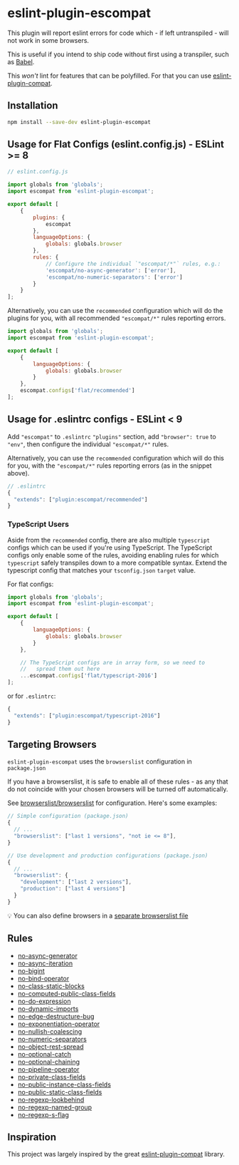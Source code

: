 # eslint-plugin-escompat

This plugin will report eslint errors for code which - if left untranspiled -
will not work in some browsers.

This is useful if you intend to ship code without first using a transpiler, such
as [Babel](https://babeljs.io).

This _won't_ lint for features that can be polyfilled. For that you can use
[eslint-plugin-compat][epc].

## Installation

```bash
npm install --save-dev eslint-plugin-escompat
```

## Usage for Flat Configs (eslint.config.js) - ESLint >= 8

```js
// eslint.config.js

import globals from 'globals';
import escompat from 'eslint-plugin-escompat';

export default [
    {
        plugins: {
            escompat
        },
        languageOptions: {
            globals: globals.browser
        },
        rules: {
            // Configure the individual `"escompat/*"` rules, e.g.:
            'escompat/no-async-generator': ['error'],
            'escompat/no-numeric-separators': ['error']
        }
    }
];
```

Alternatively, you can use the `recommended` configuration which will do the
plugins for you, with all recommended `"escompat/*"` rules reporting errors.

```js
import globals from 'globals';
import escompat from 'eslint-plugin-escompat';

export default [
    {
        languageOptions: {
            globals: globals.browser
        }
    },
    escompat.configs['flat/recommended']
];
```


## Usage for .eslintrc configs - ESLint < 9

Add `"escompat"` to `.eslintrc` `"plugins"` section, add `"browser": true` to
`"env"`, then configure the individual `"escompat/*"` rules.

Alternatively, you can use the `recommended` configuration which will do this
for you, with the `"escompat/*"` rules reporting errors (as in the snippet
above).

```js
// .eslintrc
{
  "extends": ["plugin:escompat/recommended"]
}
```

### TypeScript Users

Aside from the `recommended` config, there are also multiple `typescript`
configs which can be used if you're using TypeScript. The TypeScript configs
only enable some of the rules, avoiding enabling rules for which `typescript`
safely transpiles down to a more compatible syntax. Extend the typescript config
that matches your `tsconfig.json` `target` value.

For flat configs:

```js
import globals from 'globals';
import escompat from 'eslint-plugin-escompat';

export default [
    {
        languageOptions: {
            globals: globals.browser
        }
    },

    // The TypeScript configs are in array form, so we need to
    //   spread them out here
    ...escompat.configs['flat/typescript-2016']
];
```

or for `.eslintrc`:

```js
{
  "extends": ["plugin:escompat/typescript-2016"]
}
```

## Targeting Browsers

`eslint-plugin-escompat` uses the `browserslist` configuration in `package.json`

If you have a browserslist, it is safe to enable all of these rules - as any that
do not coincide with your chosen browsers will be turned off automatically.

See [browserslist/browserslist](https://github.com/browserslist/browserslist)
for configuration. Here's some examples:

```js
// Simple configuration (package.json)
{
  // ...
  "browserslist": ["last 1 versions", "not ie <= 8"],
}
```

```js
// Use development and production configurations (package.json)
{
  // ...
  "browserslist": {
    "development": ["last 2 versions"],
    "production": ["last 4 versions"]
  }
}
```

:bulb: You can also define browsers in a
[separate browserslist file](https://github.com/browserslist/browserslist#config-file)

## Rules

- [no-async-generator](./docs/no-async-generator.md)
- [no-async-iteration](./docs/no-async-iteration.md)
- [no-bigint](./docs/no-bigint.md)
- [no-bind-operator](./docs/no-bind-operator.md)
- [no-class-static-blocks](./docs/no-class-static-blocks.md)
- [no-computed-public-class-fields](./docs/no-computed-public-class-fields.md)
- [no-do-expression](./docs/no-do-expression.md)
- [no-dynamic-imports](./docs/no-dynamic-imports.md)
- [no-edge-destructure-bug](./docs/no-edge-destructure-bug.md)
- [no-exponentiation-operator](./docs/no-exponentiation-operator.md)
- [no-nullish-coalescing](./docs/no-nullish-coalescing.md)
- [no-numeric-separators](./docs/no-numeric-separators.md)
- [no-object-rest-spread](./docs/no-object-rest-spread.md)
- [no-optional-catch](./docs/no-optional-catch.md)
- [no-optional-chaining](./docs/no-optional-chaining.md)
- [no-pipeline-operator](./docs/no-pipeline-operator.md)
- [no-private-class-fields](./docs/no-private-class-fields.md)
- [no-public-instance-class-fields](./docs/no-public-instance-class-fields.md)
- [no-public-static-class-fields](./docs/no-public-static-class-fields.md)
- [no-regexp-lookbehind](./docs/no-regexp-lookbehind.md)
- [no-regexp-named-group](./docs/no-regexp-named-group.md)
- [no-regexp-s-flag](./docs/no-regexp-s-flag.md)

## Inspiration

This project was largely inspired by the great [eslint-plugin-compat][epc]
library.

[epc]: https://github.com/amilajack/eslint-plugin-compat
